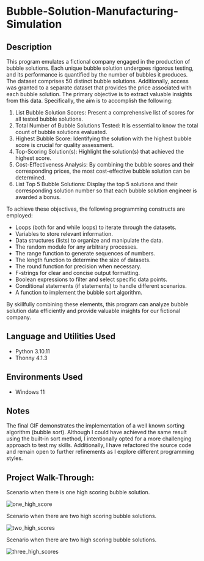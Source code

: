 # Bubble-Solution-Manufacturing-Simulation

## Description

This program emulates a fictional company engaged in the production of bubble solutions. Each unique bubble solution undergoes rigorous testing, and its performance is quantified by the number of bubbles it produces. The dataset comprises 50 distinct bubble solutions. Additionally, access was granted to a separate dataset that provides the price associated with each bubble solution. The primary objective is to extract valuable insights from this data. Specifically, the aim is to accomplish the following:
1.	List Bubble Solution Scores: Present a comprehensive list of scores for all tested bubble solutions.
2.	Total Number of Bubble Solutions Tested: It is essential to know the total count of bubble solutions evaluated.
3.	Highest Bubble Score: Identifying the solution with the highest bubble score is crucial for quality assessment.
4.	Top-Scoring Solution(s): Highlight the solution(s) that achieved the highest score.
5.	Cost-Effectiveness Analysis: By combining the bubble scores and their corresponding prices, the most cost-effective bubble solution can be determined.
6.	List Top 5 Bubble Solutions: Display the top 5 solutions and their corresponding solution number so that each bubble solution engineer is awarded a bonus. 

To achieve these objectives, the following programming constructs are employed:
*	Loops (both for and while loops) to iterate through the datasets.
*	Variables to store relevant information.
*	Data structures (lists) to organize and manipulate the data.
*	The random module for any arbitrary processes.
*	The range function to generate sequences of numbers.
*	The length function to determine the size of datasets.
*	The round function for precision when necessary.
*	F-strings for clear and concise output formatting.
*	Boolean expressions to filter and select specific data points.
*	Conditional statements (if statements) to handle different scenarios.
*	A function to implement the bubble sort algorithm. 

By skillfully combining these elements, this program can analyze bubble solution data efficiently and provide valuable insights for our fictional company.

## Language and Utilities Used

- Python 3.10.11
- Thonny 4.1.3

## Environments Used 

- Windows 11

## Notes

The final GIF demonstrates the implementation of a well known sorting algorithm (bubble sort). Although I could have achieved the same result using the built-in sort method, I intentionally opted for a more challenging approach to test my skills. Additionally, I have refactored the source code and remain open to further refinements as I explore different programming styles.

## Project Walk-Through:

Scenario when there is one high scoring bubble solution.

![one_high_score](https://github.com/CyberDefender369/Bubble-Solution-Manufacturing-Simulation/assets/96165986/0727969d-1cbf-40d8-9468-ccbec3fea6e4)


Scenario when there are two high scoring bubble solutions. 

![two_high_scores](https://github.com/CyberDefender369/Bubble-Solution-Manufacturing-Simulation/assets/96165986/55206364-8f2d-4b73-a040-239916dfe990)


Scenario when there are two high scoring bubble solutions. 

![three_high_scores](https://github.com/CyberDefender369/Bubble-Solution-Manufacturing-Simulation/assets/96165986/1af4e081-78f5-44da-980a-ae3a0215de88)
